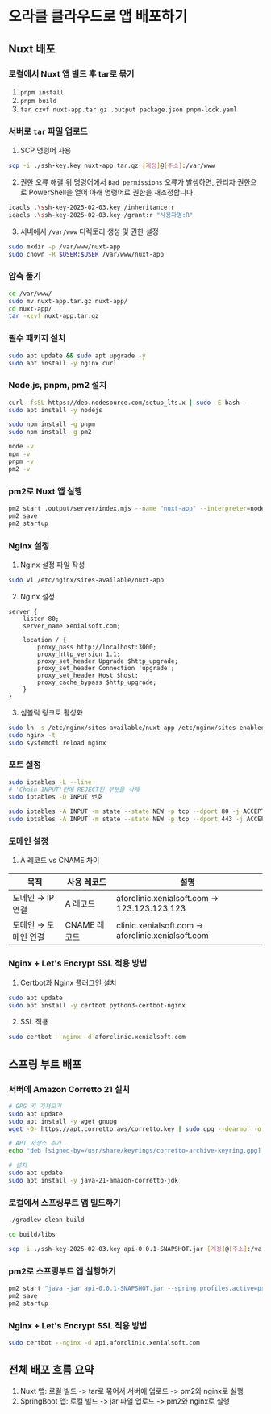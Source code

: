 # 오라클 클라우드로 앱 배포하기

## Nuxt 배포

### 로컬에서 Nuxt 앱 빌드 후 tar로 묶기

1. `pnpm install`
2. `pnpm build`
3. `tar czvf nuxt-app.tar.gz .output package.json pnpm-lock.yaml`

### 서버로 `tar` 파일 업로드

1. SCP 명령어 사용

```sh
scp -i ./ssh-key.key nuxt-app.tar.gz [계정]@[주소]:/var/www
```

2. 권한 오류 해결
위 명령어에서 `Bad permissions` 오류가 발생하면, 관리자 권한으로 PowerShell을 열어 아래 명령어로 권한을 재조정합니다.

```sh
icacls .\ssh-key-2025-02-03.key /inheritance:r
icacls .\ssh-key-2025-02-03.key /grant:r "사용자명:R"
```

3. 서버에서 `/var/www` 디렉토리 생성 및 권한 설정

```sh
sudo mkdir -p /var/www/nuxt-app
sudo chown -R $USER:$USER /var/www/nuxt-app
```

### 압축 풀기

```sh
cd /var/www/
sudo mv nuxt-app.tar.gz nuxt-app/
cd nuxt-app/
tar -xzvf nuxt-app.tar.gz
```

### 필수 패키지 설치

```sh
sudo apt update && sudo apt upgrade -y
sudo apt install -y nginx curl
```

### Node.js, pnpm, pm2 설치

```sh
curl -fsSL https://deb.nodesource.com/setup_lts.x | sudo -E bash -
sudo apt install -y nodejs

sudo npm install -g pnpm
sudo npm install -g pm2

node -v
npm -v
pnpm -v
pm2 -v
```

### pm2로 Nuxt 앱 실행

```sh
pm2 start .output/server/index.mjs --name "nuxt-app" --interpreter=node
pm2 save
pm2 startup
```

### Nginx 설정

1. Nginx 설정 파일 작성

```sh
sudo vi /etc/nginx/sites-available/nuxt-app
```

2. Nginx 설정

```nginx
server {
    listen 80;
    server_name xenialsoft.com;

    location / {
        proxy_pass http://localhost:3000;
        proxy_http_version 1.1;
        proxy_set_header Upgrade $http_upgrade;
        proxy_set_header Connection 'upgrade';
        proxy_set_header Host $host;
        proxy_cache_bypass $http_upgrade;
    }
}
```

3. 심볼릭 링크로 활성화

```sh
sudo ln -s /etc/nginx/sites-available/nuxt-app /etc/nginx/sites-enabled/
sudo nginx -t
sudo systemctl reload nginx
```

### 포트 설정

```sh
sudo iptables -L --line
# 'Chain INPUT'란에 REJECT된 부분을 삭제
sudo iptables -D INPUT 번호

sudo iptables -A INPUT -m state --state NEW -p tcp --dport 80 -j ACCEPT
sudo iptables -A INPUT -m state --state NEW -p tcp --dport 443 -j ACCEPT
```

### 도메인 설정

1. A 레코드 vs CNAME 차이

|목적|사용 레코드|설명|
|--|--|--|
|도메인 → IP 연결|A 레코드|aforclinic.xenialsoft.com → 123.123.123.123|
|도메인 → 도메인 연결|CNAME 레코드|clinic.xenialsoft.com → aforclinic.xenialsoft.com|

### Nginx + Let's Encrypt SSL 적용 방법

1. Certbot과 Nginx 플러그인 설치

```sh
sudo apt update
sudo apt install -y certbot python3-certbot-nginx
```

2. SSL 적용

```sh
sudo certbot --nginx -d aforclinic.xenialsoft.com
```

## 스프링 부트 배포

### 서버에 Amazon Corretto 21 설치

```sh
# GPG 키 가져오기
sudo apt update
sudo apt install -y wget gnupg
wget -O- https://apt.corretto.aws/corretto.key | sudo gpg --dearmor -o /usr/share/keyrings/corretto-archive-keyring.gpg

# APT 저장소 추가
echo "deb [signed-by=/usr/share/keyrings/corretto-archive-keyring.gpg] https://apt.corretto.aws stable main" | sudo tee /etc/apt/sources.list.d/corretto.list

# 설치
sudo apt update
sudo apt install -y java-21-amazon-corretto-jdk
```

### 로컬에서 스프링부트 앱 빌드하기

```sh
./gradlew clean build

cd build/libs

scp -i ./ssh-key-2025-02-03.key api-0.0.1-SNAPSHOT.jar [계정]@[주소]:/var/www
```

### pm2로 스프링부트 앱 실행하기

```sh
pm2 start "java -jar api-0.0.1-SNAPSHOT.jar --spring.profiles.active=production" --name spring-app
pm2 save
pm2 startup
```

### Nginx + Let's Encrypt SSL 적용 방법

```sh
sudo certbot --nginx -d api.aforclinic.xenialsoft.com
```

## 전체 배포 흐름 요약

1. Nuxt 앱: 로컬 빌드 -> tar로 묶어서 서버에 업로드 -> pm2와 nginx로 실행
2. SpringBoot 앱: 로컬 빌드 -> jar 파일 업로드 -> pm2와 nginx로 실행

<!-- 
1. 로컬에서 nuxt 앱을 빌드하여 tar로 묶는다.

    1. pnpm install
    2. pnpm build
    3. tar czvf nuxt-app.tar.gz .output package.json pnpm-lock.yaml

2. scp를 이용해서 서버로 업로드한다.

    1. scp -i ./ssh-key-2025-02-03.key nuxt-app.tar.gz [계정]@[주소]:/var/www
    2. 혹시 아래와 같은 오류가 발생했다면
    ```sh
    Bad permissions. Try removing permissions for user: BUILTIN\\Users (S-1-5-32-545) on file ssh-key-2025-02-03.key.
    @@@@@@@@@@@@@@@@@@@@@@@@@@@@@@@@@@@@@@@@@@@@@@@@@@@@@@@@@@@
    @         WARNING: UNPROTECTED PRIVATE KEY FILE!          @
    @@@@@@@@@@@@@@@@@@@@@@@@@@@@@@@@@@@@@@@@@@@@@@@@@@@@@@@@@@@
    Permissions for './ssh-key-2025-02-03.key' are too open.
    It is required that your private key files are NOT accessible by others.
    This private key will be ignored.
    Load key "./ssh-key-2025-02-03.key": bad permissions
    ubuntu@140.245.77.6: Permission denied (publickey).
    C:\WINDOWS\System32\OpenSSH\scp.exe: Connection closed
    ```

    pwsh를 관리자 권한으로 열어서

    ```sh
    icacls .\ssh-key-2025-02-03.key /inheritance:r
    icacls .\ssh-key-2025-02-03.key /grant:r "mglee:R"
    ```

    를 수행해서 권한을 재조정해주면된다.
    3. 서버에서 /var/www를 만들어서 sudo chown -R $USER:$USER /var/www 도 해주자

3. 업로드된 tar를 압축 풀어준다.
```sh
cd /var/www/
sudo mkdir -p nuxt-app
sudo chown -R $USER:$USER nuxt-app
mv nuxt-app.tar.gz nuxt-app/
cd nuxt-app/
tar -xzvf nuxt-app.tar.gz
```

4. 필수 패키지 설치
```sh
sudo apt update && sudo apt upgrade -y
sudo apt install -y nginx curl git
```

5. Node.js pnpm pm2 설치
```sh
curl -fsSL https://deb.nodesource.com/setup_lts.x | sudo -E bash -
sudo apt install -y nodejs

sudo npm install -g pnpm
sudo npm install -g pm2

node -v
npm -v
pnpm -v
pm2 -v
```

6. pm2로 앱 실행
```sh
pm2 start .output/server/index.mjs --name "nuxt-app" --interpreter=node
pm2 save
pm2 startup
```

7. nginx 설정
```sh
sudo vi /etc/nginx/sites-available/nuxt-app
```

```nginx
server {
    listen 80;
    server_name example.com;

    location / {
        proxy_pass http://localhost:3000;
        proxy_http_version 1.1;
        proxy_set_header Upgrade $http_upgrade;
        proxy_set_header Connection 'upgrade';
        proxy_set_header Host $host;
        proxy_cache_bypass $http_upgrade;
    }
}
```

```sh
sudo ln -s /etc/nginx/sites-available/nuxt-app /etc/nginx/sites-enabled/
sudo nginx -t
sudo systemctl reload nginx
```

8. 포트 설정
```sh
sudo iptables -L --line
# 'Chain INPUT'란에 REJECT된 부분을 삭제
sudo iptables -D INPUT 번호

sudo iptables -A INPUT -m state --state NEW -p tcp --dport 80 -j ACCEPT
sudo iptables -A INPUT -m state --state NEW -p tcp --dport 443 -j ACCEPT
```

9. 도메인 설정

**A 레코드 vs CNAME 차이**
|목적|사용 레코드|설명|
|--|--|--|
|도메인 → IP 연결|A 레코드|aforclinic.xenialsoft.com → 123.123.123.123|
|도메인 → 도메인 연결|CNAME 레코드|clinic.xenialsoft.com → aforclinic.xenialsoft.com|

10. nginx + Let's Encrypt SSL 적용 방법

    1. Certbot과 Nginx 플러그인 설치
    
    ```sh
    sudo apt update
    sudo apt install -y certbot python3-certbot-nginx
    ```

    2. nginx의 서버 블록(server_name) 확인
    ```nginx
    server {
      server_name 원하는 주소
    }
    ```

## spring

1. Amazon Corretto 21 설치

```sh
# GPG 키 가져오기
sudo apt update
sudo apt install -y wget gnupg
wget -O- https://apt.corretto.aws/corretto.key | sudo gpg --dearmor -o /usr/share/keyrings/corretto-archive-keyring.gpg

# APT 저장소 추가
echo "deb [signed-by=/usr/share/keyrings/corretto-archive-keyring.gpg] https://apt.corretto.aws stable main" | sudo tee /etc/apt/sources.list.d/corretto.list

# 설치
sudo apt update
sudo apt install -y java-21-amazon-corretto-jdk
```

2. 로컬에서 스프링부트 앱 빌드하기

```sh
./gradlew clean build

cd build/libs

scp -i ./ssh-key-2025-02-03.key api-0.0.1-SNAPSHOT.jar [계정]@[주소]:/var/www
```

3. 서버에서 pm2로 스프링 부트 실행하기

```sh
pm2 start "java -jar api-0.0.1-SNAPSHOT.jar --spring.profiles.active=production" --name spring-app
pm2 save
pm2 startup
```

4. ssl 적용

```sh
sudo certbot --nginx -d api.aforclinic.xenialsoft.com
``` -->